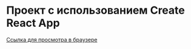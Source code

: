 # Проект с использованием  Create React App




[Cсылка для просмотра в браузере](http://localhost:3000) 

